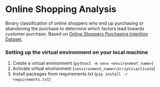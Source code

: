 # Online Shopping Analysis

Binary classification of online shoppers who end up purchasing or abandoning the purchase to determine which factors lead towards customer purchase. Based on [Online Shoppers Purchasing Intention Dataset](https://archive.ics.uci.edu/dataset/468/online+shoppers+purchasing+intention+dataset).

### Setting up the virtual environment on your local machine
1. Create a virtual environment (`python3 -m venv <environment_name>`)
2. Activate virtual environment (`<environment_name>\Scripts\activate`)
3. Install packages from requirements.txt (`pip install -r requirements.txt`)
